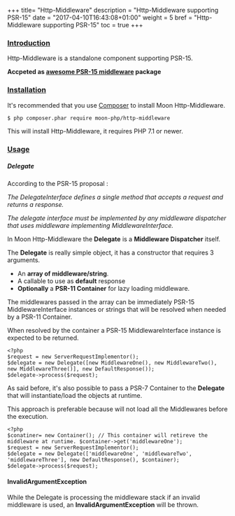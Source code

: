 +++
title= "Http-Middleware"
description = "Http-Middleware supporting PSR-15"
date = "2017-04-10T16:43:08+01:00"
weight = 5
bref = "Http-Middleware supporting PSR-15"
toc = true
+++

<h3 class="section-head" id="introduction"><a href="#introduction">Introduction</a></h3>

Http-Middleware is a standalone component supporting PSR-15.

**Accpeted as [awesome PSR-15 middleware](https://github.com/middlewares/awesome-psr15-middlewares#packages) package**

<h3 class="section-head" id="installation"><a href="#installation">Installation</a></h3>

It's recommended that you use [Composer](https://getcomposer.org/) to install Moon Http-Middleware.

```bash
$ php composer.phar require moon-php/http-middleware
```

This will install Http-Middleware, it requires PHP 7.1 or newer.

<h3 class="section-head" id="usage"><a href="#usage">Usage</a></h3>

##### Delegate

According to the PSR-15 proposal : 

_The DelegateInterface defines a single method that accepts a request and returns a response._

_The delegate interface must be implemented by any middleware dispatcher that uses middleware implementing MiddlewareInterface._

In Moon Http-Middleware the **Delegate** is a **Middleware Dispatcher** itself.

The **Delegate** is really simple object, it has a constructor that requires 3 arguments.

- An **array of middleware/string**.
- A callable to use as **default** response
- **Optionally** a **PSR-11 Container** for lazy loading middleware.

The middlewares passed in the array can be immediately PSR-15 MiddlewareInterface instances or strings that will be resolved when needed by a PSR-11 Container.

When resolved by the container a PSR-15 MiddlewareInterface instance is expected to be returned.

    <?php
    $request = new ServerRequestImplementor();
    $delegate = new Delegate([new MiddlewareOne(), new MiddlewareTwo(), new MiddlewareThree()], new DefaultResponse());
    $delegate->process($request);

As said before, it's also possible to pass a PSR-7 Container to the **Delegate** that will instantiate/load the objects at runtime.

This approach is preferable because will not load all the Middlewares before the execution.

    <?php
    $conatiner= new Container(); // This container will retireve the middleware at runtime. $container->get('middlewareOne');
    $request = new ServerRequestImplementor();
    $delegate = new Delegate(['middlewareOne', 'middlewareTwo', 'middlewareThree'], new DefaultResponse(), $container);
    $delegate->process($request);

#### InvalidArgumentException

While the Delegate is processing the middleware stack if an invalid middleware is used, an **InvalidArgumentException** will be thrown.
